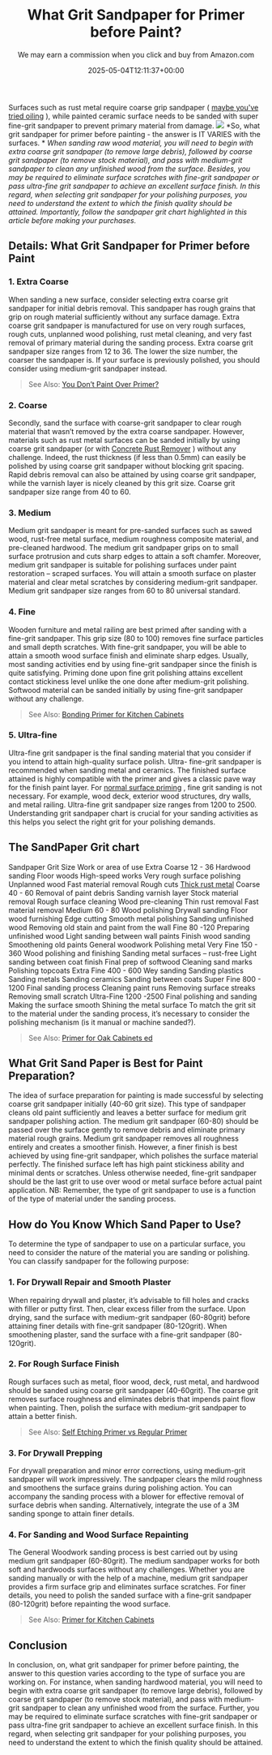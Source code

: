 ﻿---
author: We may earn a commission when you click and buy from Amazon.com
layout: post
title: What Grit Sandpaper for Primer before Paint?
date: '2025-05-04T12:11:37+00:00'
categories:
- DIY Paintings
tags: []
slug: /what-grit-sandpaper-for-primer-before-paint/
lastmod: 2025-05-07T12:21:29+03:00
---

Surfaces such as rust metal require coarse grip sandpaper (
[maybe you've tried oiling](https://pestpolicy.com/how-does-oiling-prevent-rusting/)
), while painted ceramic surface needs to be sanded with super fine-grit sandpaper to prevent primary material from damage.
![](/assets/img/img/)
*So, what grit sandpaper for primer before painting - the answer is IT VARIES with the surfaces. *
*When sanding raw wood material, you will need to begin with extra coarse grit sandpaper (to remove large debris), followed by coarse grit sandpaper (to remove stock material), and pass with medium-grit sandpaper to clean any unfinished wood from the surface.*
*Besides, you may be required to eliminate surface scratches with fine-grit sandpaper or pass ultra-fine grit sandpaper to achieve an excellent surface finish. In this regard, when selecting grit sandpaper for your polishing purposes, you need to understand the extent to which the finish quality should be attained. Importantly, follow the sandpaper grit chart highlighted in this article before making your purchases.*
## Details: What Grit Sandpaper for Primer before Paint
### 1. Extra Coarse
When sanding a new surface, consider selecting extra coarse grit sandpaper for initial debris removal. This sandpaper has rough grains that grip on rough material sufficiently without any surface damage.
Extra coarse grit sandpaper is manufactured for use on very rough surfaces, rough cuts, unplanned wood polishing, rust metal cleaning, and very fast removal of primary material during the sanding process.
Extra coarse grit sandpaper size ranges from 12 to 36. The lower the size number, the coarser the sandpaper is. If your surface is previously polished, you should consider using medium-grit sandpaper instead.
> See Also:
> [You Don’t Paint Over Primer?](https://pestpolicy.com/what-happens-if-you-dont-paint-over-primer/)
### 2. Coarse
Secondly, sand the surface with coarse-grit sandpaper to clear rough material that wasn’t removed by the extra coarse sandpaper.
However, materials such as rust metal surfaces can be sanded initially by using coarse grit sandpaper (or with
[Concrete Rust Remover](https://pestpolicy.com/best-concrete-rust-remover/)
) without any challenge.
Indeed, the rust thickness (if less than 0.5mm) can easily be polished by using coarse grit sandpaper without blocking grit spacing.
Rapid debris removal can also be attained by using coarse grit sandpaper, while the varnish layer is nicely cleaned by this grit size. Coarse grit sandpaper size range from 40 to 60.
### 3. Medium
Medium grit sandpaper is meant for pre-sanded surfaces such as sawed wood, rust-free metal surface, medium roughness composite material, and pre-cleaned hardwood.
The medium grit sandpaper grips on to small surface protrusion and cuts sharp edges to attain a soft chamfer.
Moreover, medium grit sandpaper is suitable for polishing surfaces under paint restoration – scraped surfaces.
You will attain a smooth surface on plaster material and clear metal scratches by considering medium-grit sandpaper.
Medium grit sandpaper size ranges from 60 to 80 universal standard.
### 4. Fine
Wooden furniture and metal railing are best primed after sanding with a fine-grit sandpaper. This grip size (80 to 100) removes fine surface particles and small depth scratches.
With fine-grit sandpaper, you will be able to attain a smooth wood surface finish and eliminate sharp edges.
Usually, most sanding activities end by using fine-grit sandpaper since the finish is quite satisfying.
Priming done upon fine grit polishing attains excellent contact stickiness level unlike the one done after medium-grit polishing.
Softwood material can be sanded initially by using fine-grit sandpaper without any challenge.
> See Also:
> [Bonding Primer for Kitchen Cabinets](https://pestpolicy.com/best-bonding-primer-for-kitchen-cabinets/)
### 5. Ultra-fine
Ultra-fine grit sandpaper is the final sanding material that you consider if you intend to attain high-quality surface polish.
Ultra- fine-grit sandpaper is recommended when sanding metal and ceramics. The finished surface attained is highly compatible with the primer and gives a classic pave way for the finish paint layer.
For
[normal surface priming](https://pestpolicy.com/zinsser-bin-primer-review/)
, fine grit sanding is not necessary. For example, wood deck, exterior wood structures, dry walls, and metal railing. Ultra-fine grit sandpaper size ranges from 1200 to 2500.
Understanding grit sandpaper chart is crucial for your sanding activities as this helps you select the right grit for your polishing demands.
## The SandPaper Grit chart
Sandpaper
Grit Size
Work or area of use
Extra Coarse
12 - 36
Hardwood sanding
Floor woods
High-speed works
Very rough surface polishing
Unplanned wood
Fast material removal
Rough cuts
[Thick rust metal](https://pestpolicy.com/how-to-remove-rust-from-large-metal-objects/)
Coarse
40 - 60
Removal of paint debris
Sanding varnish layer
Stock material removal
Rough surface cleaning
Wood pre-cleaning
Thin rust removal
Fast material removal
Medium
60 - 80
Wood polishing
Drywall sanding
Floor wood furnishing
Edge cutting
Smooth metal polishing
Sanding unfinished wood
Removing old stain and paint from the wall
Fine
80 -120
Preparing unfinished wood
Light sanding between wall paints
Finish wood sanding
Smoothening old paints
General woodwork
Polishing metal
Very Fine
150 - 360
Wood polishing and finishing
Sanding metal surfaces – rust-free
Light sanding between coat finish
Final prep of softwood
Cleaning sand marks
Polishing topcoats
Extra Fine
400 - 600
Wey sanding
Sanding plastics
Sanding metals
Sanding ceramics
Sanding between coats
Super Fine
800 - 1200
Final sanding process
Cleaning paint runs
Removing surface streaks
Removing small scratch
Ultra-Fine
1200 -2500
Final polishing and sanding
Making the surface smooth
Shining the metal surface
To match the grit sit to the material under the sanding process, it’s necessary to consider the polishing mechanism (is it manual or machine sanded?).
> See Also:
> [Primer for Oak Cabinets ed](https://pestpolicy.com/best-primer-for-oak-cabinets/)
## What Grit Sand Paper is Best for Paint Preparation?
The idea of surface preparation for painting is made successful by selecting coarse grit sandpaper initially (40-60 grit size).
This type of sandpaper cleans old paint sufficiently and leaves a better surface for medium grit sandpaper polishing action.
The medium grit sandpaper (60-80) should be passed over the surface gently to remove debris and eliminate primary material rough grains. Medium grit sandpaper removes all roughness entirely and creates a smoother finish.
However, a finer finish is best achieved by using fine-grit sandpaper, which polishes the surface material perfectly.
The finished surface left has high paint stickiness ability and minimal dents or scratches.
Unless otherwise needed, fine-grit sandpaper should be the last grit to use over wood or metal surface before actual paint application.
NB: Remember, the type of grit sandpaper to use is a function of the type of material under the sanding process.
## How do You Know Which Sand Paper to Use?
To determine the type of sandpaper to use on a particular surface, you need to consider the nature of the material you are sanding or polishing. You can classify sandpaper for the following purpose:
### 1. For Drywall Repair and Smooth Plaster
When repairing drywall and plaster, it’s advisable to fill holes and cracks with filler or putty first.
Then, clear excess filler from the surface. Upon drying, sand the surface with medium-grit sandpaper (60-80grit) before attaining finer details with fine-grit sandpaper (80-120grit).
When smoothening plaster, sand the surface with a fine-grit sandpaper (80-120grit).
### 2. For Rough Surface Finish
Rough surfaces such as metal, floor wood, deck, rust metal, and hardwood should be sanded using coarse grit sandpaper (40-60grit).
The coarse grit removes surface roughness and eliminates debris that impends paint flow when painting.
Then, polish the surface with medium-grit sandpaper to attain a better finish.
> See Also:
> [Self Etching Primer vs Regular Primer](https://pestpolicy.com/self-etching-primer-vs-regular-primer/)
### 3. For Drywall Prepping
For drywall preparation and minor error corrections, using medium-grit sandpaper will work impressively.
The sandpaper clears the mild roughness and smoothens the surface grains during polishing action.
You can accompany the sanding process with a blower for effective removal of surface debris when sanding.
Alternatively, integrate the use of a 3M sanding sponge to attain finer details.
### 4. For Sanding and Wood Surface Repainting
The General Woodwork sanding process is best carried out by using medium grit sandpaper (60-80grit).
The medium sandpaper works for both soft and hardwoods surfaces without any challenges.
Whether you are sanding manually or with the help of a machine, medium grit sandpaper provides a firm surface grip and eliminates surface scratches.
For finer details, you need to polish the sanded surface with a fine-grit sandpaper (80-120grit) before repainting the wood surface.
> See Also:
> [Primer for Kitchen Cabinets](https://pestpolicy.com/best-primer-for-kitchen-cabinets/)
## Conclusion
In conclusion, on, what grit sandpaper for primer before painting, the answer to this question varies according to the type of surface you are working on.
For instance, when sanding hardwood material, you will need to begin with extra coarse grit sandpaper (to remove large debris), followed by coarse grit sandpaper (to remove stock material), and pass with medium-grit sandpaper to clean any unfinished wood from the surface.
Further, you may be required to eliminate surface scratches with fine-grit sandpaper or pass ultra-fine grit sandpaper to achieve an excellent surface finish.
In this regard, when selecting grit sandpaper for your polishing purposes, you need to understand the extent to which the finish quality should be attained.